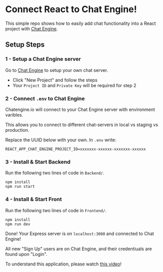 # Connect React to Chat Engine!

This simple repo shows how to easily add chat functionality into a React project with [Chat Engine](https://chatengine.io).


## Setup Steps

### 1 - Setup a Chat Engine server

Go to [Chat Engine](https://chatengine.io) to setup your own chat server.

- Click "New Project" and follow the steps
- Your `Project ID` and `Private Key` will be required for step 2

### 2 - Connect `.env` to Chat Engine

Chatengine.io will connect to your Chat Engine server with environment varibles.

This allows you to connect to different chat-servers in local vs staging vs production.

Replace the UUID below with your own. In `.env` write:

```
REACT_APP_CHAT_ENGINE_PROJECT_ID=xxxxxxx-xxxxxx-xxxxxxx-xxxxxx
```

### 3 - Install & Start Backend

Run the following two lines of code in `Backend/`.

```
npm install
npm run start
```
### 4 - Install & Start Front

Run the following two lines of code in `Frontend/`.

```
npm install
npm run dev
```

Done! Your Express server is on `localhost:3000` and connected to Chat Engine!

All new "Sign Up" users are on Chat Engine, and their credentiuals are found upon "Login".

To understand this application, please watch [this video](https://www.youtube.com/watch?v=xUkA2EvzlMU)!
